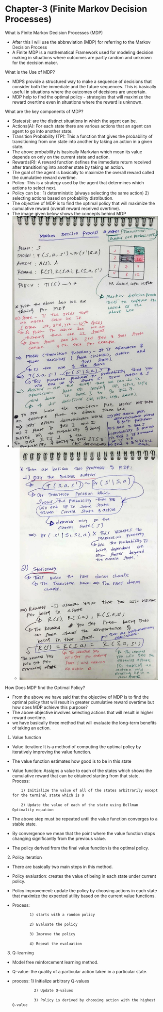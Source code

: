 # Chapter-3 (Finite Markov Decision Processes)

What is Finite Markov Decision Processes (MDP)

- After this I will use the abbreviation (MDP) for referring to the Markov Decision Process
- A Finite MDP is a mathematical Framework used for modeling decision making in situations where outcomes are partly random and unknown for the decision maker.

What is the Use of MDP?

- MDPS provide a structured way to make a sequence of decisions that consider both the immediate and the future sequences. This is basically useful in situations where the outcomes of decisions are uncertain.
- MDP help to find the optimal policy - strategies that will maximize the reward overtime even in situations where the reward is unknown.


What are the key components of MDP?

- States(s): are the distinct situations in which the agent can be.
- Actions(A): For each state there are various actions that an agent can agent to go into another state.
- Transition Probability (TP): This a function that gives the probability of transitioning from one state into another by taking an action in a given state.
- The above probability is basically Markvian which mean its value depends on only on the current state and action.
- Rewards(R): A reward function defines the immediate return received after transitioning into another state by taking an action.
- The goal of the agent is basically to maximize the overall reward called the cumulative reward overtime.
- Policy: This is a strategy used by the agent that determines which actions to select next.
- Policy can be : 1) deterministic (always selecting the same action) 2) selecting actions based on probability distribution.
- The objective of MDP is to find the optimal policy that will maximize the cumulative reward (overall reward received overtime).
- The image given below shows the concepts behind MDP
- ![what is Reinforcement learning](/Images/markov.jpg "Optional title attribute")
  - ![what is Reinforcement learning](/Images/markov2.jpg "Optional title attribute")

How Does MDP find the Optimal Policy?

- From the above we have said that the objective of MDP is to find the optimal policy that will result in greater cumulative reward overtime but how does MDP achieve this purpose?
- The above objective involves selecting actions that will result in higher reward overtime.
- we have basically three method that will evaluate the long-term benefits of taking an action.

1) Value function 
- Value iteration: It is a method of computing the optimal policy by iteratively improving the value function.
- The value function estimates how good is to be in this state
- Value function: Assigns a value to each of the states which shows the cumulative reward that can be obtained starting from that state.
Process:

          1) Initialize the value of all of the states arbitrarily except for the terminal state which is 0

          2) Update the value of each of the state using Bellman Optimality equation

- The above step must be repeated until the value function converges to a stable state.
- By convergence we mean that the point where the value function stops changing significantly from the previous value.
- The policy derived from the final value function is the optimal policy.
2) Policy iteration

- There are basically two main steps in this method.
- Policy evaluation: creates the value of being in each state under current policy.
- Policy improvement: update the policy by choosing actions in each state that maximize the expected utility based on the current value functions.
- Process:

              1) starts with a random policy

              2) Evaluate the policy

              3) Improve the policy

              4) Repeat the evaluation
3) Q-learning 

- Model free reinforcement learning method.
- Q-value: the quality of a particular action taken in a particular state.
- process:
                1) Initialize arbitrary Q-values

                2) Update Q-values

                3) Policy is derived by choosing action with the highest Q-value

